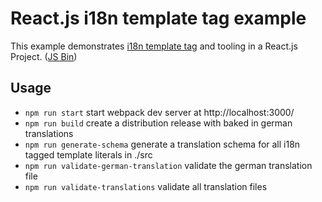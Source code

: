 # React.js i18n template tag example

This example demonstrates [i18n template tag](https://github.com/skolmer/es2015-i18n-tag) and tooling in a React.js Project. ([JS Bin](http://jsbin.com/yipike/edit?html,js,output))

## Usage

* `npm run start` start webpack dev server at http://localhost:3000/
* `npm run build` create a distribution release with baked in german translations
* `npm run generate-schema` generate a translation schema for all i18n tagged template literals in ./src
* `npm run validate-german-translation` validate the german translation file
* `npm run validate-translations` validate all translation files
